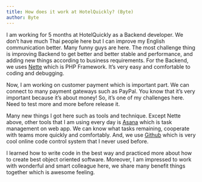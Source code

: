 ```yaml
---
title: How does it work at HotelQuickly? (Byte)
author: Byte
---
```


I am working for 5 months at HotelQuickly as a Backend developer. 
We don’t have much Thai people here but I can improve my English communication better. 
Many funny guys are here. The most challenge thing is improving Backend to get better and better stable and performance, 
and adding new things according to business requirements. 
For the Backend, we uses [Nette](http://nette.org/) which is PHP Framework. 
It’s very easy and comfortable to coding and debugging. 

Now, I am working on customer payment which is important part. 
We can connect to many payment gateways such as PayPal. 
You know that it’s very important because it’s about money! 
So, it’s one of my challenges here. Need to test more and more before release it.

Many new things I got here such as tools and technique. 
Except Nette above, other tools that I am using every day is [Asana](http://www.asana.com) 
which is task management on web app. 
We can know what tasks remaining, cooperate with teams more quickly and comfortably. 
And, we use [Github](http://www.github.com) which is very cool online code control system that I never used before. 

I learned how to write code in the best way and practiced more about how to create best object oriented software. 
Moreover, I am impressed to work with wonderful and smart colleague here, 
we share many benefit things together which is awesome feeling.
